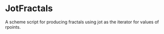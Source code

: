 JotFractals
===========

A scheme script for producing fractals using jot as the iterator for values of rpoints.